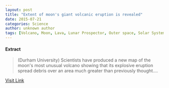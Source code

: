```yaml
---
layout: post
title: "Extent of moon's giant volcanic eruption is revealed"
date: 2015-07-21
categories: Science
author: unknown author
tags: [Volcano, Moon, Lava, Lunar Prospector, Outer space, Solar System, Geology, Space science, Astronomy, Physical sciences, Planets of the Solar System, Planetary science]
---
```





#### Extract
>(Durham University) Scientists have produced a new map of the moon's most unusual volcano showing that its explosive eruption spread debris over an area much greater than previously thought....



[Visit Link](http://www.eurekalert.org/pub_releases/2015-03/du-eom031815.php)


